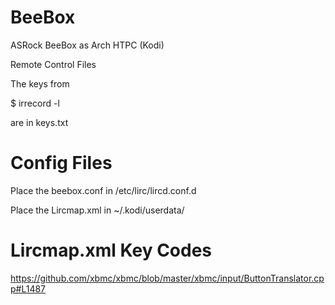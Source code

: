 # BeeBox
ASRock BeeBox as Arch HTPC (Kodi)

Remote Control Files


The keys from 

$ irrecord -l

are in keys.txt


# Config Files

Place the beebox.conf in /etc/lirc/lircd.conf.d

Place the Lircmap.xml in ~/.kodi/userdata/


# Lircmap.xml Key Codes

https://github.com/xbmc/xbmc/blob/master/xbmc/input/ButtonTranslator.cpp#L1487


